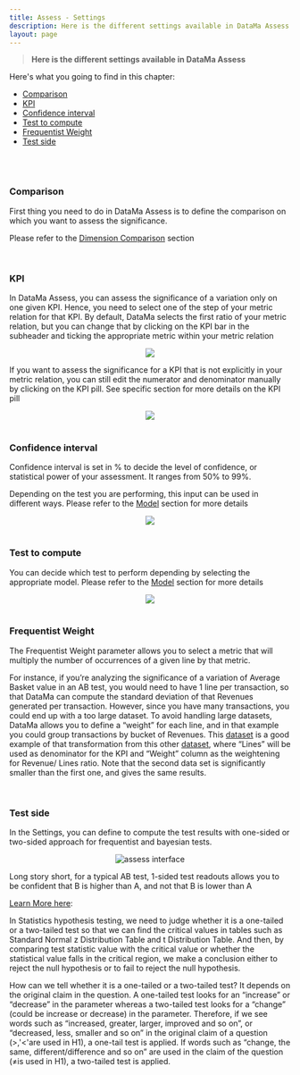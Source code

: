 ```yaml
---
title: Assess - Settings
description: Here is the different settings available in DataMa Assess
layout: page
---
```



> **Here is the different settings available in DataMa Assess**


Here's what you going to find in this chapter:
- [Comparison](#comparison)
- [KPI](#kpi)
- [Confidence interval](#confidence-interval)
- [Test to compute](#test-to-compute)
- [Frequentist Weight](#frequentist-weight)
- [Test side](#test-side)


<br>
<br>

### <b>Comparison</b>

First thing you need to do in DataMa Assess is to define the comparison on which you want to assess the significance. 

Please refer to the [Dimension Comparison]({{site.url}}/{{site.baseurl}}/core_app/new/interface/subheader/dimension_comparison.html) section

<br>

### <b>KPI</b>

In DataMa Assess, you can assess the significance of a variation only on one given KPI. Hence, you need to select one of the step of your metric relation for that KPI. By default, DataMa selects the first ratio of your metric relation, but you can change that by clicking on the KPI bar in the subheader and ticking the appropriate metric within your metric relation

<center><img src="{{site.url}}/{{site.baseurl}}/core_app/new/assess/images/assess_settingsKPI.png"/></center>


If you want to assess the significance for a KPI that is not explicitly in your metric relation, you can still edit the numerator and denominator manually by clicking on the KPI pill. See specific section for more details on the KPI pill

<center><img src="{{site.url}}/{{site.baseurl}}/core_app/new/assess/images/assess_settingsKPI2.png"/></center>

<br>

### <b>Confidence interval</b>

Confidence interval is set in % to decide the level of confidence, or statistical power of your assessment. It ranges from 50% to 99%. 

Depending on the test you are performing, this input can be used in different ways. Please refer to the [Model]({{site.url}}/{{site.baseurl}}/core_app/new/assess/model.html) section for more details

<center><img src="{{site.url}}/{{site.baseurl}}/core_app/new/assess/images/assess_settingsConfidenceInterval.png"/></center>

<br>

### <b>Test to compute</b>

You can decide which test  to perform depending by selecting the appropriate model. Please refer to the [Model]({{site.url}}/{{site.baseurl}}/core_app/new/assess/model.html) section for more details

<center><img src="{{site.url}}/{{site.baseurl}}/core_app/new/assess/images/assess_settingsTestCompute.png"/></center>

<br>


### <b>Frequentist Weight</b>

The Frequentist Weight parameter allows you to select a metric that will multiply the number of occurrences of a given line by that metric. 

For instance, if you’re analyzing the significance of a variation of Average Basket value in an AB test, you would need to have 1 line per transaction, so that DataMa can compute the standard deviation of that Revenues generated per transaction. However, since you have many transactions, you could end up with a too large dataset. To avoid handling large datasets, DataMa allows you to define a “weight” for each line, and in that example you could group transactions by bucket of Revenues. This [dataset](https://docs.google.com/spreadsheets/d/1VJJ2j5ldrSfvLQatd9SAikIJX_2dhBgDCjkdX_oUgB4/edit#gid=1483851606) is a good example of that transformation from this other [dataset](https://docs.google.com/spreadsheets/d/1VJJ2j5ldrSfvLQatd9SAikIJX_2dhBgDCjkdX_oUgB4/edit#gid=1115355265), where “Lines” will be used as denominator for the KPI and “Weight” column as the weightening for Revenue/ Lines ratio. Note that the second data set is significantly smaller than the first one, and gives the same results.

<br>

### <b>Test side</b>

In the Settings, you can define to compute the test results with one-sided or two-sided approach for frequentist and bayesian tests. 

<center><img src="{{site.url}}/{{site.baseurl}}/core_app/new/assess/images/assess_settingsTestSide.png" alt="assess interface" /></center>


Long story short, for a typical AB test, 1-sided test readouts allows you to be confident that B is higher than A, and not that B is lower than A


[Learn More here](https://www.nipissingu.ca/sites/default/files/One-tailed-Test-or-Two-tailed-Test.pdf):

In Statistics hypothesis testing, we need to judge whether it is a one-tailed or a two-tailed test so that we can find the critical values in tables such as Standard Normal z Distribution Table and t Distribution Table. And then, by comparing test statistic value with the critical value or whether the statistical value falls in the critical region, we make a conclusion either to reject the null hypothesis or to fail to reject the null hypothesis.

How can we tell whether it is a one-tailed or a two-tailed test? It depends on the original claim in the question. A one-tailed test looks for an “increase” or “decrease” in the parameter
whereas a two-tailed test looks for a “change” (could be increase or decrease) in the parameter.
Therefore, if we see words such as “increased, greater, larger, improved and so on”, or
“decreased, less, smaller and so on” in the original claim of a question (>,'<'are used in H1), a one-tail test is applied. If words such as “change, the same, different/difference and so on” are used in the claim of the question (≠is used in H1), a two-tailed test is applied.


<br>


<br>
